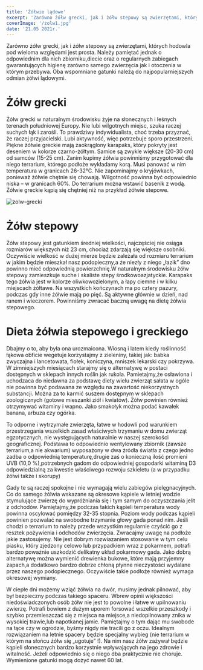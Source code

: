 ```yaml
---
title: 'Żółwie lądowe'
excerpt: 'Zarówno żółw grecki, jak i żółw stepowy są zwierzętami, których hodowla pod wieloma względami jest prosta. Należy pamiętać jednak o odpowiednim dla nich zbiorniku,diecie oraz o regularnych zabiegach gwarantujących higienę zarówno samego zwierzęcia jak i otoczenia w którym przebywa. Oba wspomniane gatunki należą do najpopularniejszych odmian żółwi lądowymi.'
coverImage: '/zolw1.jpg'
date: '21.05 2021r.'
---
```


Zarówno żółw grecki, jak i żółw stepowy są zwierzętami, których hodowla pod wieloma względami jest prosta. Należy pamiętać jednak o odpowiednim dla nich zbiorniku,diecie oraz o regularnych zabiegach gwarantujących higienę zarówno samego zwierzęcia jak i otoczenia w którym przebywa. Oba wspomniane gatunki należą do najpopularniejszych odmian żółwi lądowymi.

 

# Żółw grecki

 

Żółw grecki w naturalnym środowisku żyje na słonecznych i leśnych terenach południowej Europy. Nie lubi wilgotnych miejsc, szuka raczej suchych łąk i zarośli. To prawdziwy indywidualista, choć trzeba przyznać, że raczej przyjacielski. Lubi aktywność, więc potrzebuje sporo przestrzeni. Piękne żółwie greckie mają zaokrąglony karapaks, który pokryty jest deseniem w kolorze czarno-żółtym. Samice są zwykle większe (20-30 cm) od samców (15-25 cm). Zanim kupimy żółwia powinniśmy przygotować dla niego terrarium, którego podłoże wykładamy korą. Musi panować w nim temperatura w granicach 26-32°C. Nie zapominajmy o kryjówkach, ponieważ żółwie chętnie się chowają. Wilgotność powinna być odpowiednio niska – w granicach 60%. Do terrarium można wstawić basenik z wodą. Żółwie greckie kąpią się chętniej niż na przykład żółwie stepowe.

![zolw-grecki](/zolw1.jpg)


# Żółw stepowy

 

Żółw stepowy jest gatunkiem średniej wielkości, najczęściej nie osiąga rozmiarów większych niż 23 cm, chociaż zdarzają się większe osobniki. Oczywiście wielkość w dużej mierze będzie zależała od rozmiaru terrarium w jakim będzie mieszkał nasz podopieczny,a że niezły z niego „łazik” dno powinno mieć odpowiednią powierzchnię.W naturalnym środowisku żółw stepowy zamieszkuje suche i skaliste stepy środkowoazjatyckie. Karapaks tego żółwia jest w kolorze oliwkowozielonym, a łapy ciemne i w kilku miejscach żółtawe. Na wszystkich kończynach ma po cztery pazury, podczas gdy inne żółwie mają po pięć. Są aktywne głównie w dzień, nad ranem i wieczorem. Powinniśmy zwracać baczną uwagę na dietę żółwia stepowego.

 

# Dieta żółwia stepowego i greckiego

 

Dbajmy o to, aby była ona urozmaicona. Wiosną i latem kiedy roślinność łąkowa obficie wegetuje korzystajmy z zieleniny, takiej jak: babka zwyczajna i lancetowata, fiołek, koniczyna, mniszek lekarski czy pokrzywa. W zimniejszych miesiącach starajmy się o alternatywę w postaci dostępnych w sklepach innych roślin jak rukola. Pamietajmy,że osławiona i uchodzaca do niedawna za podstawę diety wielu zwierząt sałata w ogóle nie powinna być podawana ze względu na zawartość niekorzystnych substancji. Można za to karmić suszem dostępnym w sklepach zoologicznych (gotowe mieszanki ziół i kwiatów). Żółw powinien również otrzymywać witaminy i wapno. Jako smakołyk można podać kawałek banana, arbuza czy ogórka.

 

To odporne i wytrzymałe zwierzęta, łatwe w hodowli pod warunkiem przestrzegania wszelkich zasad właściwych trzymaniu w domu zwierząt egzotycznych, nie występujących naturalnie w naszej szerokości geograficznej. Podstawa to odpowiednio wentylowany zbiornik (zawsze terrarium,a nie akwarium) wyposażony w dwa żródła światła z czego jedno zadba o odpowiednią temperaturę,drugie zaś o konieczną ilość promieni UVB (10,0 %),potrzebnych gadom do odpowiedniej gospodarki witaminą D3 odpowiedzialną za kwestie właściwego rozwoju szkieletu (a w przypadku żółwi także i skorupy)

Gady te są raczej spokojne i nie wymagają wielu zabiegów pielęgnacyjnych. Co do samego żólwia wskazane są okresowe kąpiele w letniej wodzie stymulujące zwierzę do wypróżniania się i tym samym do oczyszczania jelit z odchodów. Pamiętajmy,że podczas takich kąpieli temperatura wody powinna oscylować pomiędzy 32-35 stopnia. Poziom wody podczas kąpieli powinien pozwalać na swobodne trzymanie głowy gada ponad nim. Jeśli chodzi o terrarium to należy przede wszystkim regularnie czyścić go z resztek pożywienia i odchodów zwierzęcia. Zwracajmy uwagę na podłoże jakie zastosujemy. Nie jest dobrym rozwiazaniem stosowanie w tym celu piasku, który zjedzony celowo lub przypadkiem wraz z pokarmem, potrafi bardzo poważnie uszkodzić delikatny układ pokarmowy gada. Jako dobrą alternatywę można wymienić drewienka bukowe, które mają przyjemny zapach,a dodatkowo bardzo dobrze chłoną płynne nieczystości wydalane przez naszego podopiecznego. Oczywiście takie podłoże również wymaga okresowej wymiany.

W ciepłe dni możemy wziąć żółwia na dwór, musimy jednak pilnować, aby był bezpieczny podczas takiego spaceru. Wbrew opinii większości niedoświadczonych osób żółw nie jest to powolne i łatwe w upilnowaniu zwierzę. Potrafi bowiem z dużym uporem forsować wszelkie przeszkody i szybko przemieszczać się z miejsca na miejsce,a niedopilnowany znika w wysokiej trawie,lub napotkanej jamie. Pamiętajmy o tym dając mu swobode na łące czy w ogrodzie, byśmy nigdy nie tracili go z oczu. Idealnym rozwiązaniem na letnie spacery będzie specjalny wybieg (nie terrarium w którym na słońcu żółw się „ugotuje” !). Na nim nasz żółw zażywał będzie kąpieli słonecznych bardzo korzystnie wpływających na jego zdrowie i witalność. Jeżeli odpowiednio się o niego dba praktycznie nie choruje. Wymienione gatunki mogą dożyć nawet 60 lat.